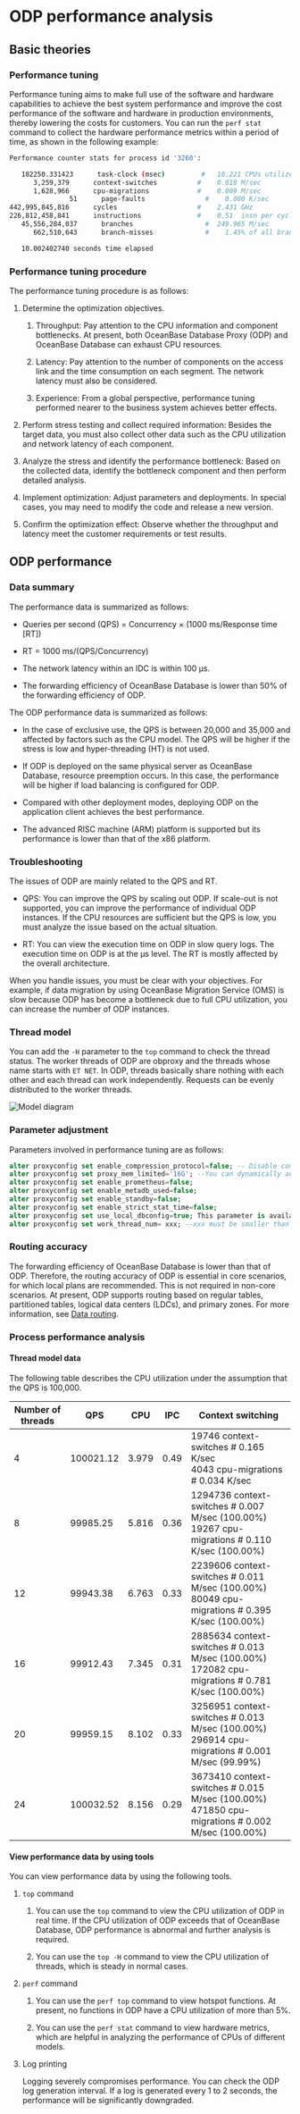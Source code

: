 # ODP performance analysis

## Basic theories

### Performance tuning

Performance tuning aims to make full use of the software and hardware capabilities to achieve the best system performance and improve the cost performance of the software and hardware in production environments, thereby lowering the costs for customers. You can run the `perf stat` command to collect the hardware performance metrics within a period of time, as shown in the following example:

```bash
Performance counter stats for process id '3260':

   182250.331423      task-clock (msec)         #   18.221 CPUs utilized
      3,259,379      context-switches          #    0.018 M/sec
      1,628,966      cpu-migrations            #    0.009 M/sec
               51      page-faults               #    0.000 K/sec
442,995,845,816      cycles                    #    2.431 GHz
226,812,458,841      instructions              #    0.51  insn per cycle
   45,556,284,037      branches                  #  249.965 M/sec
      662,510,643      branch-misses             #    1.45% of all branches

   10.002402740 seconds time elapsed
```

### Performance tuning procedure

The performance tuning procedure is as follows:

1. Determine the optimization objectives.

   1. Throughput: Pay attention to the CPU information and component bottlenecks. At present, both OceanBase Database Proxy (ODP) and OceanBase Database can exhaust CPU resources.

   2. Latency: Pay attention to the number of components on the access link and the time consumption on each segment. The network latency must also be considered.

   3. Experience: From a global perspective, performance tuning performed nearer to the business system achieves better effects.

2. Perform stress testing and collect required information: Besides the target data, you must also collect other data such as the CPU utilization and network latency of each component.

3. Analyze the stress and identify the performance bottleneck: Based on the collected data, identify the bottleneck component and then perform detailed analysis.

4. Implement optimization: Adjust parameters and deployments. In special cases, you may need to modify the code and release a new version.

5. Confirm the optimization effect: Observe whether the throughput and latency meet the customer requirements or test results.

## ODP performance

### Data summary

The performance data is summarized as follows:

* Queries per second (QPS) = Concurrency × (1000 ms/Response time [RT])

* RT = 1000 ms/(QPS/Concurrency)

* The network latency within an IDC is within 100 μs.

* The forwarding efficiency of OceanBase Database is lower than 50% of the forwarding efficiency of ODP.

The ODP performance data is summarized as follows:

* In the case of exclusive use, the QPS is between 20,000 and 35,000 and affected by factors such as the CPU model. The QPS will be higher if the stress is low and hyper-threading (HT) is not used.

* If ODP is deployed on the same physical server as OceanBase Database, resource preemption occurs. In this case, the performance will be higher if load balancing is configured for ODP.

* Compared with other deployment modes, deploying ODP on the application client achieves the best performance.

* The advanced RISC machine (ARM) platform is supported but its performance is lower than that of the x86 platform.

### Troubleshooting

The issues of ODP are mainly related to the QPS and RT.

* QPS: You can improve the QPS by scaling out ODP. If scale-out is not supported, you can improve the performance of individual ODP instances. If the CPU resources are sufficient but the QPS is low, you must analyze the issue based on the actual situation.

* RT: You can view the execution time on ODP in slow query logs. The execution time on ODP is at the μs level. The RT is mostly affected by the overall architecture.

When you handle issues, you must be clear with your objectives. For example, if data migration by using OceanBase Migration Service (OMS) is slow because ODP has become a bottleneck due to full CPU utilization, you can increase the number of ODP instances.

### Thread model

You can add the `-H` parameter to the `top` command to check the thread status. The worker threads of ODP are obproxy and the threads whose name starts with `ET NET`. In ODP, threads basically share nothing with each other and each thread can work independently. Requests can be evenly distributed to the worker threads.

![Model diagram](https://obbusiness-private.oss-cn-shanghai.aliyuncs.com/doc/img/odp/V4.0.0/zh-CN/9.o-m-guide/2.performance-analysis-01.png)

### Parameter adjustment

Parameters involved in performance tuning are as follows:

```sql
alter proxyconfig set enable_compression_protocol=false; -- Disable compression to reduce the CPU utilization.
alter proxyconfig set proxy_mem_limited='16G'; --You can dynamically adjust the value as needed to prevent out-of-memory (OOM) errors.
alter proxyconfig set enable_prometheus=false;
alter proxyconfig set enable_metadb_used=false;
alter proxyconfig set enable_standby=false;
alter proxyconfig set enable_strict_stat_time=false;
alter proxyconfig set use_local_dbconfig=true; This parameter is available in ODP V3.x and later.
alter proxyconfig set work_thread_num= xxx; --xxx must be smaller than or equal to the actual number of cores.
```

### Routing accuracy

The forwarding efficiency of OceanBase Database is lower than that of ODP. Therefore, the routing accuracy of ODP is essential in core scenarios, for which local plans are recommended. This is not required in non-core scenarios. At present, ODP supports routing based on regular tables, partitioned tables, logical data centers (LDCs), and primary zones. For more information, see [Data routing](https://en.oceanbase.com/docs/enterprise-odp-enterprise-en-10000000000864182).

### Process performance analysis

#### Thread model data

The following table describes the CPU utilization under the assumption that the QPS is 100,000.

| Number of threads | QPS | CPU | IPC | Context switching |
|-------|------|-------|------|------------|
| 4 | 100021.12 | 3.979 | 0.49 | 19746  context-switches  # 0.165 K/sec </br> 4043  cpu-migrations  # 0.034 K/sec |
| 8 | 99985.25 | 5.816 | 0.36 | 1294736  context-switches  # 0.007 M/sec (100.00%) </br> 19267  cpu-migrations  # 0.110 K/sec (100.00%) |
| 12 | 99943.38 | 6.763 | 0.33 | 2239606  context-switches  # 0.011 M/sec (100.00%) </br> 80049  cpu-migrations  # 0.395 K/sec (100.00%) |
| 16 | 99912.43 | 7.345 | 0.31 | 2885634  context-switches  # 0.013 M/sec (100.00%) </br> 172082  cpu-migrations  # 0.781 K/sec (100.00%) |
| 20 | 99959.15 | 8.102 | 0.33 | 3256951  context-switches  # 0.013 M/sec (100.00%) </br> 296914  cpu-migrations  # 0.001 M/sec (99.99%) |
| 24 | 100032.52 | 8.156 | 0.29 | 3673410  context-switches  # 0.015 M/sec (100.00%) </br> 471850  cpu-migrations  # 0.002 M/sec (100.00%) |

#### View performance data by using tools

You can view performance data by using the following tools.

1. `top` command

   1. You can use the `top` command to view the CPU utilization of ODP in real time. If the CPU utilization of ODP exceeds that of OceanBase Database, ODP performance is abnormal and further analysis is required.

   2. You can use the `top -H` command to view the CPU utilization of threads, which is steady in normal cases.

2. `perf` command

   1. You can use the `perf top` command to view hotspot functions. At present, no functions in ODP have a CPU utilization of more than 5%.

   2. You can use the `perf stat` command to view hardware metrics, which are helpful in analyzing the performance of CPUs of different models.

3. Log printing

   Logging severely compromises performance. You can check the ODP log generation interval. If a log is generated every 1 to 2 seconds, the performance will be significantly downgraded.